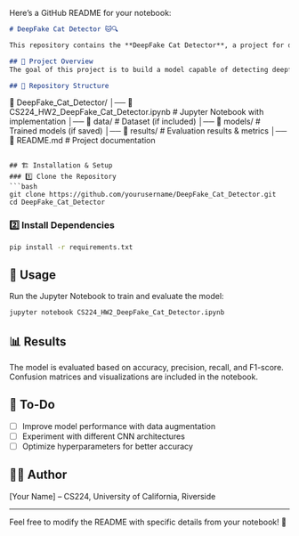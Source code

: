 Here’s a GitHub README for your notebook:  

```markdown
# DeepFake Cat Detector 🐱🔍  

This repository contains the **DeepFake Cat Detector**, a project for detecting deepfake cat images using deep learning techniques. The work is part of **CS224 Homework 2** and explores machine learning approaches to distinguish real cat images from AI-generated fakes.

## 📌 Project Overview  
The goal of this project is to build a model capable of detecting deepfake cat images using a dataset of real and synthetic cat images. The model is trained using convolutional neural networks (CNNs) and evaluated based on classification accuracy.

## 📁 Repository Structure  
```
📂 DeepFake_Cat_Detector/
│── 📜 CS224_HW2_DeepFake_Cat_Detector.ipynb  # Jupyter Notebook with implementation
│── 📂 data/                                   # Dataset (if included)
│── 📂 models/                                 # Trained models (if saved)
│── 📂 results/                                # Evaluation results & metrics
│── 📜 README.md                               # Project documentation
```

## 🏗️ Installation & Setup  
### 1️⃣ Clone the Repository  
```bash
git clone https://github.com/yourusername/DeepFake_Cat_Detector.git
cd DeepFake_Cat_Detector
```
### 2️⃣ Install Dependencies  
```bash
pip install -r requirements.txt
```

## 🚀 Usage  
Run the Jupyter Notebook to train and evaluate the model:  
```bash
jupyter notebook CS224_HW2_DeepFake_Cat_Detector.ipynb
```

## 📊 Results  
The model is evaluated based on accuracy, precision, recall, and F1-score. Confusion matrices and visualizations are included in the notebook.

## 📌 To-Do  
- [ ] Improve model performance with data augmentation  
- [ ] Experiment with different CNN architectures  
- [ ] Optimize hyperparameters for better accuracy  

## 👨‍💻 Author  
[Your Name] – CS224, University of California, Riverside  

---

Feel free to modify the README with specific details from your notebook! 🚀  
```
